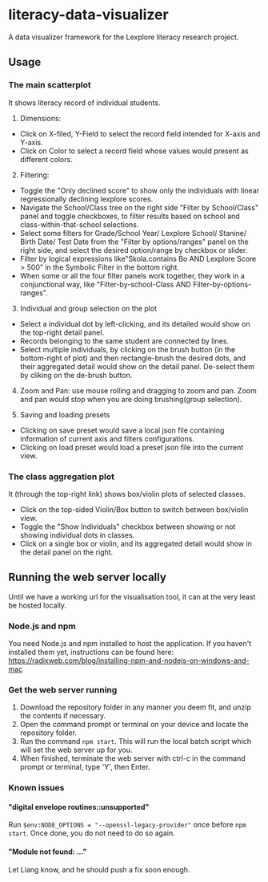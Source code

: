 # literacy-data-visualizer
A data visualizer framework for the Lexplore literacy research project.

## Usage

### The main scatterplot 
  It shows literacy record of individual students. 
1. Dimensions:
- Click on X-filed, Y-Field to select the record field intended for X-axis and Y-axis.
- Click on Color to select a record field whose values would present as different colors.
2. Filtering:
- Toggle the "Only declined score" to show only the individuals with linear regressionally declining lexplore scores.
- Navigate the School/Class tree  on the right side "Filter by School/Class" panel and toggle checkboxes, to filter results based on school and class-within-that-school selections.
- Select some filters for Grade/School Year/ Lexplore School/ Stanine/ Birth Date/ Test Date from the "Filter by options/ranges" panel on the right side, and select the desired option/range by checkbox or slider.
- Filter by logical expressions like"Skola.contains Bo AND Lexplore Score > 500" in the Symbolic Filter in the bottom right.
- When some or all the four filter panels work together, they work in a conjunctional way, like "Filter-by-school-Class AND Filter-by-options-ranges".
3. Individual and group selection on the plot
- Select a individual dot by left-clicking, and its detailed would show on the top-right detail panel.
- Records belonging to the same student are connected by lines.
- Select multiple individuals, by clicking on the brush button (in the bottom-right of plot) and then rectangle-brush the desired dots, and their aggregated detail would show on the detail panel. De-select them by cliking on the de-brush button.
4. Zoom and Pan: use mouse rolling and dragging to zoom and pan. Zoom and pan would stop when you are doing brushing(group selection).
  
5. Saving and loading presets
- Clicking on save preset would save a local json file containing information of  current axis and filters configurations.
- Clicking on load preset would load a preset json file into the current view.
  
### The class aggregation plot 
  It (through the top-right link) shows box/violin plots of selected classes.
- Click on the top-sided Violin/Box button to switch between box/violin view.
- Toggle the "Show Individuals" checkbox between showing or not showing individual dots in classes.
- Click on a single box or violin, and its aggregated detail would show in the detail panel on the right.

## Running the web server locally
Until we have a working url for the visualisation tool, it can at the very least be hosted locally.

### Node.js and npm
You need Node.js and npm installed to host the application. If you haven't installed them yet, instructions can be found here: https://radixweb.com/blog/installing-npm-and-nodejs-on-windows-and-mac

### Get the web server running
1. Download the repository folder in any manner you deem fit, and unzip the contents if necessary.
2. Open the command prompt or terminal on your device and locate the repository folder.
3. Run the command ```npm start```. This will run the local batch script which will set the web server up for you.
4. When finished, terminate the web server with ctrl-c in the command prompt or terminal, type 'Y', then Enter.

### Known issues
#### "digital envelope routines::unsupported"
Run ```$env:NODE_OPTIONS = "--openssl-legacy-provider"``` once before ```npm start```. Once done, you do not need to do so again.

#### "Module not found: ..."
Let Liang know, and he should push a fix soon enough.

